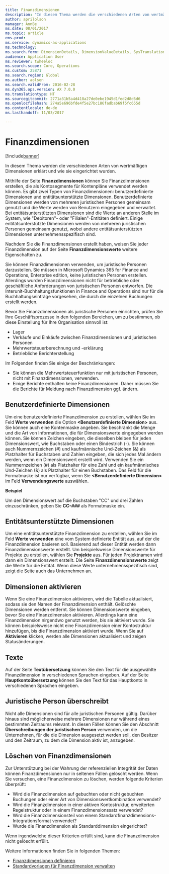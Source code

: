 ```yaml
---
title: Finanzdimensionen
description: "In diesem Thema werden die verschiedenen Arten von wertmäßigen Dimensionen beschrieben und wie sie eingerichtet wurden."
author: aprilolson
manager: AnnBe
ms.date: 08/01/2017
ms.topic: article
ems.prod: 
ms.service: dynamics-ax-applications
ms.technology: 
ms.search.form: DimensionDetails, DimensionValueDetails, SysTranslationDetail
audience: Application User
ms.reviewer: twheeloc
ms.search.scope: Core, Operations
ms.custom: 25871
ms.search.region: Global
ms.author: aolson
ms.search.validFrom: 2016-02-28
ms.dyn365.ops.version: AX 7.0.0
ms.translationtype: HT
ms.sourcegitcommit: 2771a31b5a4d418a27de0ebe1945d1fed2d8d6d6
ms.openlocfilehash: 274a5e696bfde4f5e27bc186fadbab69f5fc655d
ms.contentlocale: de-de
ms.lasthandoff: 11/03/2017

---
```


# <a name="financial-dimensions"></a>Finanzdimensionen

[!include[banner](../includes/banner.md)]

In diesem Thema werden die verschiedenen Arten von wertmäßigen Dimensionen erklärt und wie sie eingerichtet wurden.

Mithilfe der Seite **Finanzdimensionen** können Sie Finanzdimensionen erstellen, die als Kontosegmente für Kontenpläne verwendet werden können. Es gibt zwei Typen von Finanzdimensionen: benutzerdefinierte Dimensionen und entitätsunterstützte Dimensionen. Benutzerdefinierte Dimensionen werden von mehreren juristischen Personen gemeinsam genutzt und die Werte werden von Benutzern eingegeben und verwaltet. Bei entitätsunterstützten Dimensionen sind die Werte an anderen Stelle im System, wie "Debitoren"- oder "Filialen"-Entitäten definiert. Einige entitätsunterstützte Dimensionen werden von mehreren juristischen Personen gemeinsam genutzt, wobei andere entitätsunterstützten Dimensionen unternehmensspezifisch sind. 

Nachdem Sie die Finanzdimensionen erstellt haben, weisen Sie jeder Finanzdimension auf der Seite **Finanzdimensionswerte** weitere Eigenschaften zu. 

Sie können Finanzdimensionen verwenden, um juristische Personen darzustellen. Sie müssen in Microsoft Dynamics 365 for Finance and Operations, Enterprise edition, keine juristischen Personen erstellen. Allerdings wurden Finanzdimensionen nicht für betriebliche oder geschäftliche Anforderungen von juristischen Personen entworfen. Die Interunit-Buchhaltungsfunktionen in Finance and Operations sind nur für die Buchhaltungseinträge vorgesehen, die durch die einzelnen Buchungen erstellt werden. 

Bevor Sie Finanzdimensionen als juristische Personen einrichten, prüfen Sie Ihre Geschäftsprozesse in den folgenden Bereichen, um zu bestimmen, ob diese Einstellung für Ihre Organisation sinnvoll ist:

- Lager
- Verkäufe und Einkäufe zwischen Finanzdimensionen und juristischen Personen
- Mehrwertsteuerberechnung und -erklärung
- Betriebliche Berichterstellung

Im Folgenden finden Sie einige der Beschränkungen:

- Sie können die Mehrwertsteuerfunktion nur mit juristischen Personen, nicht mit Finanzdimensionen, verwenden.
- Einige Berichte enthalten keine Finanzdimensionen. Daher müssen Sie die Berichte für Meldung nach Finanzdimension ggf. ändern.

## <a name="custom-dimensions"></a>Benutzerdefinierte Dimensionen

Um eine benutzerdefinierte Finanzdimension zu erstellen, wählen Sie im Feld **Werte verwenden** die Option **&lt;Benutzerdefinierte Dimension&gt;** aus. Sie können auch eine Kontenmaske angeben. Sie beschränkt die Menge und die Art von Informationen, die für Dimensionswerte eingegeben werden können. Sie können Zeichen eingeben, die dieselben bleiben für jeden Dimensionswert, wie Buchstaben oder einen Bindestrich (-). Sie können auch Nummernzeichen (\#) und kaufmännische Und-Zeichen (&) als Platzhalter für Buchstaben und Zahlen eingeben, die sich jedes Mal ändern werden, wenn ein Dimensionswert erstellt wird. Verwenden Sie ein Nummernzeichen (\#) als Platzhalter für eine Zahl und ein kaufmännisches Und-Zeichen (&) als Platzhalter für einen Buchstaben. Das Feld für die Formatmaske ist nur verfügbar, wenn Sie **&lt;Benutzerdefinierte Dimension&gt;** im Feld **Verwendungswerte** auswählen.

**Beispiel**

Um den Dimensionswert auf die Buchstaben "CC" und drei Zahlen einzuschränken, geben Sie **CC-\#\#\#** als Formatmaske ein.

## <a name="entity-backed-dimensions"></a>Entitätsunterstützte Dimensionen

Um eine entitätsunterstützte Finanzdimension zu erstellen, wählen Sie im Feld **Werte verwenden** eine vom System definierte Entität aus, auf der die Finanzdimension basieren soll. Basierend auf dieser Entität werden dann Finanzdimensionswerte erstellt. Um beispielsweise Dimensionswerte für Projekte zu erstellen, wählen Sie **Projekte** aus. Für jeden Projektnamen wird dann ein Dimensionswert erstellt. Die Seite **Finanzdimensionswerte** zeigt die Werte für die Entität. Wenn diese Werte unternehmensspezifisch sind, zeigt die Seite auch das Unternehmen an.

## <a name="activating-dimensions"></a>Dimensionen aktivieren

Wenn Sie eine Finanzdimension aktivieren, wird die Tabelle aktualisiert, sodass sie den Namen der Finanzdimension enthält. Gelöschte Dimensionen werden entfernt. Sie können Dimensionswerte eingeben, bevor Sie eine Finanzdimension aktivieren. Allerdings kann eine Finanzdimension nirgendwo genutzt werden, bis sie aktiviert wurde. Sie können beispielsweise nicht eine Finanzdimension einer Kontostruktur hinzufügen, bis die Finanzdimension aktiviert wurde. Wenn Sie auf **Aktivieren** klicken, werden alle Dimensionen aktualisiert und zeigen Statusänderungen. 

## <a name="translations"></a>Texte

Auf der Seite **Textübersetzung** können Sie den Text für die ausgewählte Finanzdimension in verschiedenen Sprachen eingeben. Auf der Seite **Hauptkontoübersetzung** können Sie den Text für das Hauptkonto in verschiedenen Sprachen eingeben. 

## <a name="legal-entity-overrides"></a>Juristische Person überschreibt

Nicht alle Dimensionen sind für alle juristischen Personen gültig. Darüber hinaus sind möglicherweise mehrere Dimensionen nur während eines bestimmten Zeitraums relevant. In diesen Fällen können Sie den Abschnitt **Überschreibungen der juristischen Person** verwenden, um die Unternehmen, für die die Dimension ausgesetzt werden soll, den Besitzer und den Zeitraum, zu dem die Dimension aktiv ist, anzugeben.

## <a name="deleting-financial-dimensions"></a>Löschen von Finanzdimensionen

Zur Unterstützung bei der Wahrung der referenziellen Integrität der Daten können Finanzdimensionen nur in seltenen Fällen gelöscht werden. Wenn Sie versuchen, eine Finanzdimension zu löschen, werden folgende Kriterien überprüft:

- Wird die Finanzdimension auf gebuchten oder nicht gebuchten Buchungen oder einer Art von Dimensionswertkombination verwendet?
- Wird die Finanzdimension in einer aktiven Kontostruktur, erweiterten Regelstruktur oder in einem Finanzdimensionssatz verwendet?
- Wird die Finanzdimensionsteil von einem Standardfinanzdimensions-Integrationsformat verwendet?
- Wurde die Finanzdimension als Standarddimension eingerichtet?

Wenn irgendwelche dieser Kriterien erfüllt sind, kann die Finanzdimension nicht gelöscht erfüllt.


Weitere Informationen finden Sie in folgenden Themen:
- [Finanzdimensionen definieren](tasks/define-financial-dimensions.md)
- [Standardvorlagen für Finanzdimension verwalten](tasks/maintain-financial-dimension-default-templates.md)

